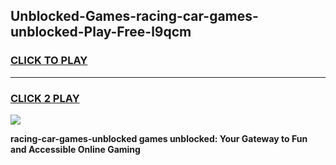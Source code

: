 
## Unblocked-Games-racing-car-games-unblocked-Play-Free-l9qcm
<h3>
<a href="https://premium76.site?title=racing-car-games-unblocked&ref=10A">CLICK TO PLAY</a></h3>
<hr>

<h3>
<a href="https://premium76.site?title=racing-car-games-unblocked&ref=10A">CLICK 2 PLAY</a>
  
</h3>

<a href="https://premium76.site?title=racing-car-games-unblocked&ref=10A"><img src="https://clearcache.store/games.png"></a>


**racing-car-games-unblocked games unblocked: Your Gateway to Fun and Accessible Online Gaming**
